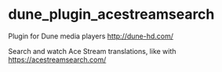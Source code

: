 # dune_plugin_acestreamsearch

Plugin for Dune media players http://dune-hd.com/

Search and watch Ace Stream translations, like with https://acestreamsearch.com/
